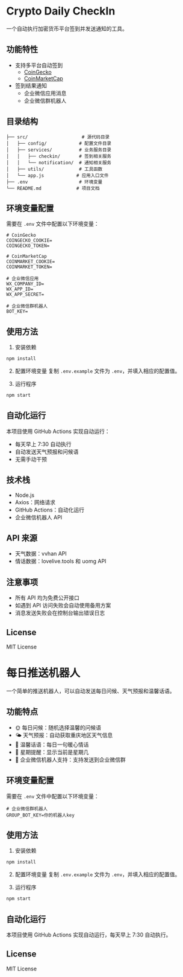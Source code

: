 # Crypto Daily CheckIn

一个自动执行加密货币平台签到并发送通知的工具。

## 功能特性

- 支持多平台自动签到
  - [CoinGecko](https://www.coingecko.com)
  - [CoinMarketCap](https://coinmarketcap.com)
- 签到结果通知
  - 企业微信应用消息
  - 企业微信群机器人

## 目录结构

```
├── src/                    # 源代码目录
│   ├── config/            # 配置文件目录
│   ├── services/          # 业务服务目录
│   │   ├── checkin/       # 签到相关服务
│   │   └── notification/  # 通知相关服务
│   ├── utils/             # 工具函数
│   └── app.js            # 应用入口文件
├── .env                   # 环境变量
└── README.md             # 项目文档
```

## 环境变量配置

需要在 `.env` 文件中配置以下环境变量：

```env
# CoinGecko
COINGECKO_COOKIE=
COINGECKO_TOKEN=

# CoinMarketCap
COINMARKET_COOKIE=
COINMARKET_TOKEN=

# 企业微信应用
WX_COMPANY_ID=
WX_APP_ID=
WX_APP_SECRET=

# 企业微信群机器人
BOT_KEY=
```

## 使用方法

1. 安装依赖

```bash
npm install
```

2. 配置环境变量
   复制 `.env.example` 文件为 `.env`，并填入相应的配置值。

3. 运行程序

```bash
npm start
```

## 自动化运行

本项目使用 GitHub Actions 实现自动运行：

- 每天早上 7:30 自动执行
- 自动发送天气预报和问候语
- 无需手动干预

## 技术栈

- Node.js
- Axios：网络请求
- GitHub Actions：自动化运行
- 企业微信机器人 API

## API 来源

- 天气数据：vvhan API
- 情话数据：lovelive.tools 和 uomg API

## 注意事项

- 所有 API 均为免费公开接口
- 如遇到 API 访问失败会自动使用备用方案
- 消息发送失败会在控制台输出错误日志

## License

MIT License

# 每日推送机器人

一个简单的推送机器人，可以自动发送每日问候、天气预报和温馨话语。

## 功能特点

- 🌞 每日问候：随机选择温馨的问候语
- 🌤️ 天气预报：自动获取重庆地区天气信息
- 💝 温馨话语：每日一句暖心情话
- 📅 星期提醒：显示当前是星期几
- 🤖 企业微信机器人支持：支持发送到企业微信群

## 环境变量配置

需要在 `.env` 文件中配置以下环境变量：

```env
# 企业微信群机器人
GROUP_BOT_KEY=你的机器人key
```

## 使用方法

1. 安装依赖

```bash
npm install
```

2. 配置环境变量
   复制 `.env.example` 文件为 `.env`，并填入相应的配置值。

3. 运行程序

```bash
npm start
```

## 自动化运行

本项目使用 GitHub Actions 实现自动运行，每天早上 7:30 自动执行。

## License

MIT License
